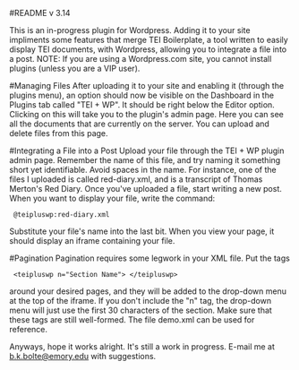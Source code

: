 #README v 3.14

This is an in-progress plugin for Wordpress. Adding it to your site impliments some features that merge TEI Boilerplate, a tool written to easily display TEI documents, with Wordpress, allowing you to integrate a file into a post. NOTE: If you are using a Wordpress.com site, you cannot install plugins (unless you are a VIP user).

#Managing Files
After uploading it to your site and enabling it (through the plugins menu), an option should now be visible on the Dashboard in the Plugins tab called "TEI + WP". It should be right below the Editor option. Clicking on this will take you to the plugin's admin page. Here you can see all the documents that are currently on the server. You can upload and delete files from this page.

#Integrating a File into a Post
Upload your file through the TEI + WP plugin admin page. Remember the name of this file, and try naming it something short yet identifiable. Avoid spaces in the name. For instance, one of the files I uploaded is called red-diary.xml, and is a transcript of Thomas Merton's Red Diary. Once you've uploaded a file, start writing a new post. When you want to display your file, write the command:

     @teipluswp:red-diary.xml

Substitute your file's name into the last bit. When you view your page, it should display an iframe containing your file.

#Pagination
Pagination requires some legwork in your XML file. Put the tags

     <teipluswp n="Section Name"> </teipluswp>

around your desired pages, and they will be added to the drop-down menu at the top of the iframe. If you don't include the "n" tag, the drop-down menu will just use the first 30 characters of the section. Make sure that these tags are still well-formed. The file demo.xml can be used for reference.

Anyways, hope it works alright. It's still a work in progress. E-mail me at b.k.bolte@emory.edu with suggestions.
